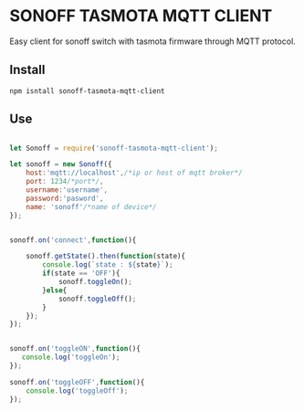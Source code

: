 # SONOFF TASMOTA MQTT CLIENT
Easy client for sonoff switch with tasmota firmware through MQTT protocol.

## Install
```
npm isntall sonoff-tasmota-mqtt-client
```

## Use
```javascript

let Sonoff = require('sonoff-tasmota-mqtt-client');

let sonoff = new Sonoff({
    host:'mqtt://localhost',/*ip or host of mqtt broker*/
    port: 1234/*port*/,
    username:'username',
    password:'pasword',
    name: 'sonoff'/*name of device*/
});


sonoff.on('connect',function(){

    sonoff.getState().then(function(state){
        console.log(`state : ${state}`);
        if(state == 'OFF'){
            sonoff.toggleOn();
        }else{
            sonoff.toggleOff();
        }
    });
});


sonoff.on('toggleON',function(){
   console.log('toggleOn');
});

sonoff.on('toggleOFF',function(){
    console.log('toggleOff');
});

